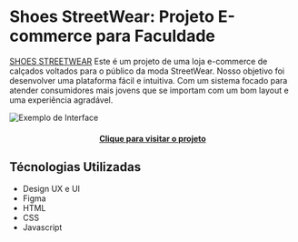 # Shoes StreetWear: Projeto E-commerce para Faculdade

[SHOES STREETWEAR](https://hub-moraes.github.io/ShoesStreetwear/) Este é um projeto de uma loja e-commerce de calçados voltados para o público da moda StreetWear. Nosso objetivo foi desenvolver uma plataforma fácil e intuitiva. Com um sistema focado para atender consumidores mais jovens que se importam com um bom layout e uma experiência agradável.

![Exemplo de Interface](assets/img/preview.png)

<h4 align="center"><a href="https://hub-moraes.github.io/ShoesStreetwear/">Clique para visitar o projeto</a></h4>

## Técnologias Utilizadas ##

* Design UX e UI
* Figma
* HTML
* CSS
* Javascript
